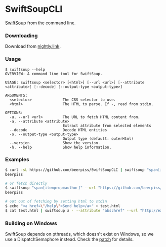 # SwiftSoupCLI
[SwiftSoup](https://github.com/scinfu/SwiftSoup) from the command line.

### Downloading
Download from [nightly.link](https://nightly.link/beerpiss/SwiftSoupCLI/workflows/build.yaml/trunk).

### Usage
```
$ swiftsoup --help
OVERVIEW: A command line tool for SwiftSoup.

USAGE: swiftsoup <selector> [<html>] [--url <url>] [--attribute <attribute>] [--decode] [--output-type <output-type>]

ARGUMENTS:
  <selector>              The CSS selector to use.
  <html>                  The HTML to parse. If -, read from stdin.

OPTIONS:
  -u, --url <url>         The URL to fetch HTML content from.
  -a, --attribute <attribute>
                          Extract attribute from selected elements
  --decode                Decode HTML entities
  -o, --output-type <output-type>
                          Output type (default: outerHtml)
  --version               Show the version.
  -h, --help              Show help information.
```

### Examples
```sh
$ curl -sL https://github.com/beerpiss/SwiftSoupCLI | swiftsoup "span[itemprop=author]" --output-type text
beerpiss

# or fetch directly
$ swiftsoup "span[itemprop=author]" --url "https://github.com/beerpiss/SwiftSoupCLI" --output-type text
beerpiss

# opt out of fetching by setting html to stdin
$ echo "<a href=\"/help\">Send help</a>" > test.html
$ cat test.html | swiftsoup a - --attribute "abs:href" --url "http://example.com/"
```

### Building on Windows
SwiftSoup depends on pthreads, which doesn't exist on Windows, so we use a DispatchSemaphore instead. Check the [patch](https://github.com/beerpiss/SwiftSoupCLI/blob/trunk/Resources/windows.patch) for details.

